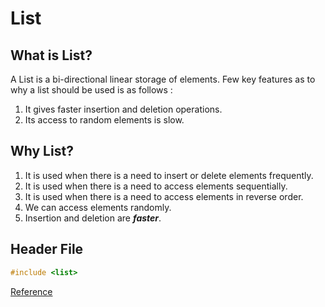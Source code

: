# List

## What is List?

A List is a bi-directional linear storage of elements. Few key features as to why a list should be used is as follows :

1. It gives faster insertion and deletion operations.
2. Its access to random elements is slow.

## Why List?

1. It is used when there is a need to insert or delete elements frequently.
2. It is used when there is a need to access elements sequentially.
3. It is used when there is a need to access elements in reverse order.
4. We can access elements randomly.
5. Insertion and deletion are ***faster***.

## Header File

```cpp
#include <list>
```

[Reference](https://cplusplus.com/reference/list/list/)
